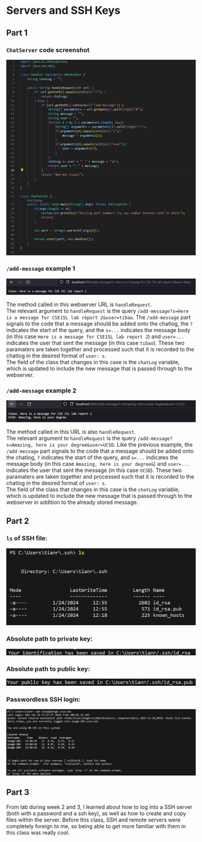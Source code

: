 # Servers and SSH Keys
## Part 1
### ```ChatServer``` code screenshot
![screenshot of code](chatserver-code.png)

### ```/add-message``` example 1
![add-message screenshot 1](chatserver-query-1.png)

The method called in this webserver URL is ```handleRequest```.  
The relevant argument to ```handleRequest``` is the query ```/add-message?s=Here is a message for CSE15L lab report 2&user=tibao```. The ```/add-message``` part signals to the code that a message should be added onto the chatlog, the ```?``` indicates the start of the query, and the ```s=...``` indicates the message body (in this case ```Here is a message for CSE15L lab report 2```) and ```user=...``` indicates the user that sent the message (in this case ```tibao```). These two paramaters are taken together and processed such that it is recorded to the chatlog in the desired format of ```user: s```.   
The field of the class that changes in this case is the ```chatLog``` variable, which is updated to include the new message that is passed through to the webserver. 


### ```/add-message``` example 2
![add-message screenshot 1](chatserver-query-2.png)

The method called in this URL is also ```handleRequest```.  
The relevant argument to ```handleRequest``` is the query ```/add-message?s=Amazing, here is your degree&user=UCSD```. Like the previous example, the ```/add-message``` part signals to the code that a message should be added onto the chatlog, ```?``` indicates the start of the query, and ```s=...``` indicates the message body (in this case ```Amazing, here is your degree&```) and ```user=...``` indicates the user that sent the message (in this case ```UCSD```). These two paramaters are taken together and processed such that it is recorded to the chatlog in the desired format of ```user: s```.   
The field of the class that changes in this case is the ```chatLog``` variable, which is updated to include the new message that is passed through to the webserver in addition to the already stored message. 

## Part 2
### ```ls``` of SSH file:
![ls of SSH file](ssh-ls-image.png)

### Absolute path to private key:
![Absolute path to private key](ssh-id-directory.png)

### Absolute path to public key:
![Absolute path to public key](ssh-public-key-directory.png)

### Passwordless SSH login:
![Passwordless SSH login](ssh-passwordless-login.png)

## Part 3
From lab during week 2 and 3, I learned about how to log into a SSH server (both with a password and a ssh key), as well as how to create and copy files within the server. 
Before this class, SSH and remote servers were completely foreign to me, so being able to get more familiar with them in this class was really cool. 

